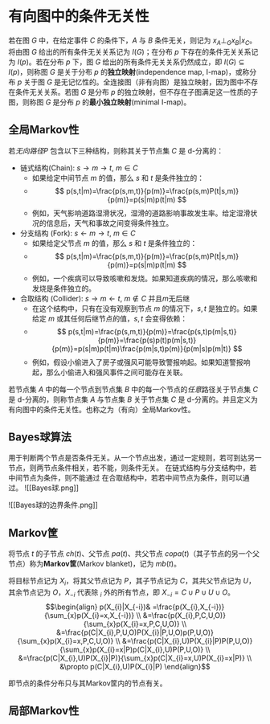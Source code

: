 # 有向图中的条件无关性

若在图 $G$ 中，在给定事件 $C$ 的条件下，$A$ 与 $B$ 条件无关，则记为 $x_{A} \perp_{G} x_{B} |x_{C}$。将由图 $G$ 给出的所有条件无关关系记为 $I(G)$；在分布 $p$ 下存在的条件无关关系记为 $I(p)$。若在分布 $p$ 下，图 $G$ 给出的所有条件无关关系仍然成立，即 $I(G) \subseteq I(p)$，则称图 $G$ 是关于分布 $p$ 的**独立映射**(independence map, I-map)，或称分布 $p$ 关于图 $G$ 是无记忆性的。全连接图（非有向图）是独立映射，因为图中不存在条件无关关系。若图 $G$ 是分布 $p$ 的独立映射，但不存在子图满足这一性质的子图，则称图 $G$ 是分布 $p$ 的**最小独立映射**(minimal I-map)。 

## 全局Markov性

若*无向路径*$P$ 包含以下三种结构，则称其关于节点集 $C$ 是 d-分离的：
+ 链式结构(Chain):  $s \rightarrow m \rightarrow t,\ m \in C$
	+ 如果给定中间节点 $m$ 的值，那么 $s$ 和 $t$ 是条件独立的：
	+ $$ p(s,t|m)=\frac{p(s,m,t)}{p(m)}=\frac{p(s,m)P(t|s,m)}{p(m)}=p(s|m)p(t|m) $$
	+ 例如，天气影响道路湿滑状况，湿滑的道路影响事故发生率。给定湿滑状况的信息后，天气和事故之间变得条件独立。
+ 分支结构 (Fork): $s \leftarrow m \rightarrow t,\ m \in C$
	+ 如果给定父节点 $m$ 的值，那么 $s$ 和 $t$ 是条件独立的：
	+ $$ p(s,t|m)=\frac{p(s,m,t)}{p(m)}=\frac{p(s,m)P(t|s,m)}{p(m)}=p(s|m)p(t|m) $$
	+ 例如，一个疾病可以导致咳嗽和发烧。如果知道疾病的情况，那么咳嗽和发烧是条件独立的。
+ 合取结构 (Collider): $s\rightarrow  m \leftarrow t,\ m \notin C$ 并且$m$无后继
	+ 在这个结构中，只有在没有观察到节点 $m$ 的情况下，$s,t$ 是独立的。如果给定 $m$ 或其任何后继节点的值，$s,t$ 会变得依赖：
	+ $$  p(s,t|m)=\frac{p(s,m,t)}{p(m)}=\frac{p(s,t)p(m|s,t)}{p(m)}=\frac{p(s)p(t)p(m|s,t)}{p(m)}=p(s|m)p(t|m)\frac{p(m|s,t)p(m)}{p(m|s)p(m|t)}  $$
	+ 例如，假设小偷进入了房子或强风可能导致警报响起。如果知道警报响起，那么小偷进入和强风事件之间可能存在关联。

若节点集 $A$ 中的每一个节点到节点集 $B$ 中的每一个节点的*任意*路径关于节点集 $C$ 是 d-分离的，则称节点集 $A$ 与节点集 $B$ 关于节点集 $C$ 是 d-分离的。并且定义为有向图中的条件无关性。也称之为（有向）全局Markov性。

## Bayes球算法

用于判断两个节点是否条件无关。从一个节点出发，通过一定规则，若可到达另一节点，则两节点条件相关，若不能，则条件无关。
在链式结构与分支结构中，若中间节点为条件，则不能通过
在合取结构中，若若中间节点为条件，则可以通过。
![[Bayes球.png]]

![[Bayes球的边界条件.png]]

## Markov筐

将节点 $t$ 的子节点 $ch(t)$、父节点 $pa(t)$、共父节点 $copa(t)$（其子节点的另一个父节点）称为**Markov筐**(Markov blanket)，记为 $mb(t)$。

将目标节点记为 $X_i$，将其父节点记为 $P$，其子节点记为 $C$，其共父节点记为 $U$，其余节点记为 $O$，$X_{-i}$ 代表除 $_{i}$ 外的所有节点，即 $X_{-i}=C \cup P \cup U \cup O$。
$$\begin{align}
p(X_{i}|X_{-i})& =\frac{p(X_{i},X_{-i})}{\sum_{x}p(X_{i}=x,X_{-i})} \\
&=\frac{p(X_{i},P,C,U,O)}{\sum_{x}p(X_{i}=x,P,C,U,O)} \\
&=\frac{p(C|X_{i},P,U,O)P(X_{i}|P,U,O)p(P,U,O)}{\sum_{x}p(X_{i}=x,P,C,U,O)} \\
&=\frac{p(C|X_{i},U)P(X_{i}|P)P(P,U,O)}{\sum_{x}p(X_{i}=x|P)p(C|X_{i},U)P(P,U,O)} \\
&=\frac{p(C|X_{i},U)P(X_{i}|P)}{\sum_{x}p(C|X_{i}=x,U)P(X_{i}=x|P)} \\
&\propto p(C|X_{i},U)P(X_{i}|P)
\end{align}$$

即节点的条件分布只与其Markov筐内的节点有关。

## 局部Markov性









